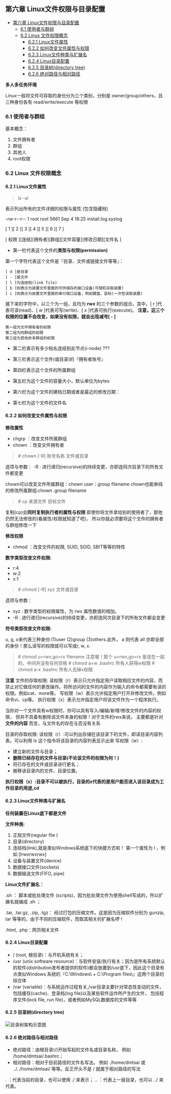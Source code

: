 ## 第六章 Linux文件权限与目录配置


<!-- toc orderedList:0 depthFrom:1 depthTo:6 -->

- [第六章 Linux文件权限与目录配置](#第六章-linux文件权限与目录配置)
	- [6.1 使用者与群组](#61-使用者与群组)
	- [6.2 Linux 文件权限概念](#62-linux-文件权限概念)
		- [6.2.1 Linux文件属性](#621-linux文件属性)
		- [6.2.2 如何改变文件属性与权限](#622-如何改变文件属性与权限)
		- [6.2.3 Linux文件种类与扩展名](#623-linux文件种类与扩展名)
		- [6.2.4 Linux目录配置](#624-linux目录配置)
		- [6.2.5 目录树(directory tree)](#625-目录树directory-tree)
		- [6.2.6 绝对路径与相对路径](#626-绝对路径与相对路径)

<!-- tocstop -->


**多人多任务环境**

Linux一般将文件可存取的身份分为三个类别，分别是 owner/group/others，且三种身份各有 read/write/execute 等权限

### 6.1 使用者与群组

基本概念：
1. 文件拥有者
2. 群组
3. 其他人
4. root权限

### 6.2 Linux 文件权限概念

#### 6.2.1 Linux文件属性

>  ls -al

表示列出所有的文件详细的权限与属性 (包含隐藏档)

-rw-r--r--   1    root   root     5661   Sep  4 18:25 install.log.syslog

[   1  ][  2 ][   3  ][  4 ][  5  ][   6   ][  7   ]

[  权限  ][连结][拥有者][群组][文件容量][修改日期][文件名 ]


* 第一栏代表这个文件的**类型与权限(permission)**

第一个字符代表这个文件是『目录、文件或链接文件等等』：

```
[ d ]是目录
[ - ]是文件
[ l ]为连结档(link file)
[ b ]则表示为装置文件里面的可供储存的接口设备(可随机存取装置)
[ c ]则表示为装置文件里面的串行端口设备，例如键盘、鼠标(一次性读取装置)
```

接下来的字符中，以三个为一组，且均为 **rwx** 的三个参数的组合。其中，[ r ]代表可读(read)、[ w ]代表可写(write)、[ x ]代表可执行(execute)。 **注意，这三个权限的位置不会改变，如果没有权限，就会出现减号[ - ]**

```
第一组为文件拥有者的权限
第二组为同群组的权限
第三组为其他非本群组的权限
```

* 第二栏表示有多少档名连结到此节点(i-node) ???

* 第三栏表示这个文件(或目录)的『拥有者账号』

* 第四栏表示这个文件的所属群组

* 第五栏为这个文件的容量大小，默认单位为bytes

* 第六栏为这个文件的建档日期或者是最近的修改日期：

* 第七栏为这个文件的文件名

#### 6.2.2 如何改变文件属性与权限

**修改属性**

* chgrp ：改变文件所属群组
* chown ：改变文件拥有者


> \# chown [-R] 账号名称 文件或目录

选项与参数：
-R : 进行递归(recursive)的持续变更，亦即连同次目录下的所有文件都变更

chown可以改变文件所属群组：chown user：group filename
chown也能单纯的修改所属群组:chown .group filename

> \# cp 来源文件 目标文件

复制(cp)会**同时复制执行者的属性与权限**
即使你将文件拿给别的使用者了，那他仍然无法修改的(看属性/权限就知道了吧)， 所以你就必须要将这个文件的拥有者与群组修改一下

**修改权限**

* chmod ：改变文件的权限, SUID, SGID, SBIT等等的特性

**数字类型改变文件权限:**
* r:4
* w:2
* x:1

> \# chmod [-R] xyz 文件或目录

选项与参数：
* xyz : 数字类型的权限属性，为 rwx 属性数值的相加。
* -R : 进行递归(recursive)的持续变更，亦即连同次目录下的所有文件都会变更


**符号类型改变文件权限:**

u, g, o来代表三种身份:(1)user (2)group (3)others.此外， a 则代表 all 亦即全部的身份！那么读写的权限就可以写成r, w, x.

> \# chmod u=rwx,go=rx filename
注意喔！那个 u=rwx,go=rx 是连在一起的，中间并没有任何空格
\# chmod  a+w  .bashrc
所有人获得w权限
\# chmod  a-x  .bashrc
所有人去掉x权限

**注意**
文件的存取权限:
读权限（r）表示只允许指定用户读取相应文件的内容，而禁止对它做任何的更改操作。将所访问的文件的内容作为输入的命令都需要有读的权限。例如cat、more等。
写权限（w）表示允许指定用户打开并修改文件。例如命令vi、cp等。
执行权限（x）表示允许指定用户将该文件作为一个程序执行。

当你对一个文件具有w权限时，你可以具有写入/编辑/新增/修改文件的内容的权限， 但并不具备有删除该文件本身的权限！对于文件的rwx来说， 主要都是针对 **文件的内容** 而言，与文件名的存在与否没有关系

目录的存取权限:
读权限（r）:可以列出存储在该目录下的文件，即读目录内容列表。可以利用 ls 这个指令将该目录的内容列表显示出来
写权限（w）:
* 建立新的文件与目录；
* **删除已经存在的文件与目录(不论该文件的权限为何！)**
* 将已存在的文件或目录进行更名；
* 搬移该目录内的文件、目录位置。

**执行权限（x）:目录不可以被执行，目录的x代表的是用户能否进入该目录成为工作目录的用途,cd**

#### 6.2.3 Linux文件种类与扩展名

**任何装置在Linux底下都是文件**

**文件种类:**

1. 正规文件(regular file )
2. 目录(directory)
3. 连结档(link),就是类似Windows系统底下的快捷方式啦！ 第一个属性为 l ，例如 [lrwxrwxrwx]
4. 设备与装置文件(device)
5. 数据接口文件(sockets)
6. 数据输送文件(FIFO, pipe)

**Linux文件扩展名：**

.sh ： 脚本或批处理文件 (scripts)，因为批处理文件为使用shell写成的，所以扩展名就编成 .sh ；

.tar, .tar.gz, .zip, .tgz： 经过打包的压缩文件。这是因为压缩软件分别为 gunzip, tar 等等的，由于不同的压缩软件，而取其相关的扩展名啰！

.html, .php：网页相关文件

#### 6.2.4 Linux目录配置

* / (root, 根目录)：与开机系统有关；
* /usr (unix software resource)：与软件安装/执行有关；因为是所有系统默认的软件(distribution发布者提供的软件)都会放置到/usr底下，因此这个目录有点类似Windows 系统的『C:\\Windows\ + C:\\Program files\\』这两个目录的综合体
* /var (variable)：与系统运作过程有关,/var目录主要针对常态性变动的文件，包括缓存(cache)、登录档(log file)以及某些软件运作所产生的文件， 包括程序文件(lock file, run file)，或者例如MySQL数据库的文件等等

#### 6.2.5 目录树(directory tree)

![目录树架构示意图](http://cn.linux.vbird.org/linux_basic/0210filepermission_files/directory_tree.gif)

#### 6.2.6 绝对路径与相对路径

* 绝对路径：由根目录(/)开始写起的文件名或目录名称， 例如 /home/dmtsai/.bashrc；
* 相对路径：相对于目前路径的文件名写法。 例如 ./home/dmtsai 或 ../../home/dmtsai/ 等等。反正开头不是 / 就属于相对路径的写法

.  ：代表当前的目录，也可以使用 ./ 来表示；
.. ：代表上一层目录，也可以 ../ 来代表。

